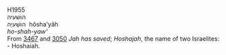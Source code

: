 H1955  
הושׁעיה  
הוֹשַׁעיָה ‎ hôsha‛yâh  
*ho-shah-yaw‘*  
From [3467](h3467) and [3050](h3050) *Jah* *has* *saved*; *Hoshajah*,
the name of two Israelites: - Hoshaiah.  
